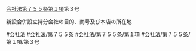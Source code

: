 [会社法第７５５条第１項](会社法＿＿＿＿第７５５条第１項)第３号

新設合併設立持分会社の目的、商号及び本店の所在地


#会社法
#会社法/第７５５条
#会社法/第７５５条/第１項
#会社法/第７５５条/第１項/第３号
